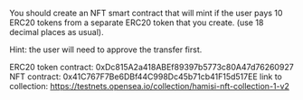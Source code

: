 You should create an NFT smart contract that will mint if the user pays 10 ERC20 tokens from a separate ERC20 token that you create. (use 18 decimal places as usual).

Hint: the user will need to approve the transfer first.

ERC20 token contract: 0xDc815A2a418ABEf89397b5773c80A47d76260927
NFT contract: 0x41C767F7Be6DBf44C998Dc45b71cb41F15d517EE
link to collection: https://testnets.opensea.io/collection/hamisi-nft-collection-1-v2
